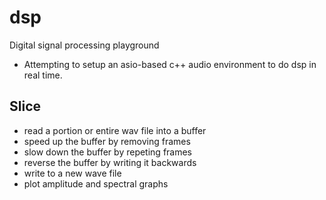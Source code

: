 # dsp
Digital signal processing playground

- Attempting to setup an asio-based c++ audio environment to do dsp in real time.

## Slice
- read a portion or entire wav file into a buffer
- speed up the buffer by removing frames
- slow down the buffer by repeting frames
- reverse the buffer by writing it backwards
- write to a new wave file
- plot amplitude and spectral graphs
